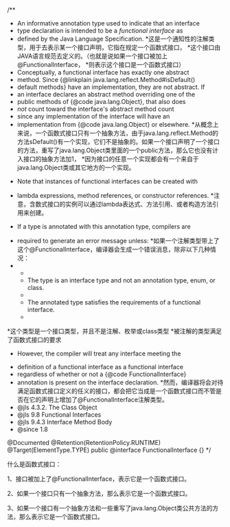 /**
 * An informative annotation type used to indicate that an interface
 * type declaration is intended to be a <i>functional interface</i> as
 * defined by the Java Language Specification.
 *这是一个通知性的注解类型，用于去表示某一个接口声明，它指在规定一个函数式接口，
 *这个接口由JAVA语言规范去定义的。（也就是说如果一个接口被加上@FunctionalInterface，
 *则表示这个接口是一个函数式接口）
 * Conceptually, a functional interface has exactly one abstract
 * method.  Since {@linkplain java.lang.reflect.Method#isDefault()
 * default methods} have an implementation, they are not abstract.  If
 * an interface declares an abstract method overriding one of the
 * public methods of {@code java.lang.Object}, that also does
 * <em>not</em> count toward the interface's abstract method count
 * since any implementation of the interface will have an
 * implementation from {@code java.lang.Object} or elsewhere.
 *从概念上来说，一个函数式接口只有一个抽象方法，由于java.lang.reflect.Method的方法sDefault()有一个实现，它们不是抽象的。如果一个接口声明了一个接口的方法，重写了java.lang.Object类里面的一个public方法，那么它也没有计入接口的抽象方法加1，
 *因为接口的任意一个实现都会有一个来自于java.lang.Object类或其它地方的一个实现。
 * <p>Note that instances of functional interfaces can be created with
 * lambda expressions, method references, or constructor references.
 *注意，含数式接口的实例可以通过lambda表达式、方法引用、或者构造方法引用来创建。
 * <p>If a type is annotated with this annotation type, compilers are
 * required to generate an error message unless:
 *如果一个注解类型带上了这个@FunctionalInterface，编译器会生成一个错误消息，除非以下几种情况：
 * <ul>
 * <li> The type is an interface type and not an annotation type, enum, or class.
 * <li> The annotated type satisfies the requirements of a functional interface.
 * </ul>
 *这个类型是一个接口类型，并且不是注解、枚举或class类型
 *被注解的类型满足了函数式接口的要求
 * <p>However, the compiler will treat any interface meeting the
 * definition of a functional interface as a functional interface
 * regardless of whether or not a {@code FunctionalInterface}
 * annotation is present on the interface declaration.
 *然而，编译器将会对待满足函数式接口定义的任义的接口，都会把它当成是一个函数式接口而不管是否在它的声明上增加了@FunctionalInterface注解类型。
 * @jls 4.3.2. The Class Object
 * @jls 9.8 Functional Interfaces
 * @jls 9.4.3 Interface Method Body
 * @since 1.8
 
 @Documented
 @Retention(RetentionPolicy.RUNTIME)
 @Target(ElementType.TYPE)
 public @interface FunctionalInterface {}
 */
 
 什么是函数式接口：
 
 1、接口被加上了@FunctionalInterface，表示它是一个函数式接口。
 
 2、如果一个接口只有一个抽象方法，那么表示它是一个函数式接口。
 
 3、如果一个接口有一个抽象方法和一些重写了java.lang.Object类公共方法的方法，那么表示它是一个函数式接口。
 